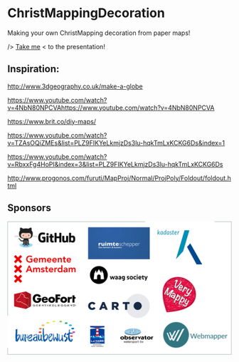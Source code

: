# ChristMappingDecoration
Making your own ChristMapping decoration from paper maps! 

/> [Take me](https://maptime-ams.github.io/ChristMappingDecoration/) < to the presentation!

## Inspiration:

http://www.3dgeography.co.uk/make-a-globe

https://www.youtube.com/watch?v=4NbN80NPCVAhttps://www.youtube.com/watch?v=4NbN80NPCVA

https://www.brit.co/diy-maps/

https://www.youtube.com/watch?v=TZAsOQiZMEs&list=PLZ9FIKYeLkmjzDs3lu-hqkTmLxKCKG6Ds&index=1

https://www.youtube.com/watch?v=RbxxFg4HoPI&index=3&list=PLZ9FIKYeLkmjzDs3lu-hqkTmLxKCKG6Ds

http://www.progonos.com/furuti/MapProj/Normal/ProjPoly/Foldout/foldout.html

## Sponsors

![All Sponsors](/sponsors/all_sponsors.png)